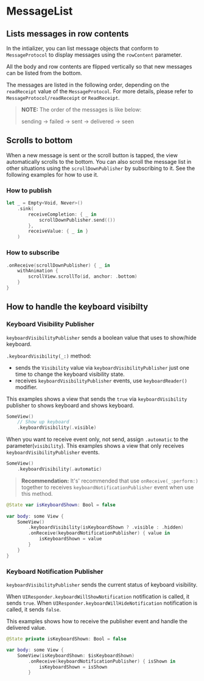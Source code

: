 # MessageList

## Lists messages in row contents

In the intializer, you can list message objects that conform to `MessageProtocol` to display messages using the `rowContent` parameter.

All the body and row contents are flipped vertically so that new messages can be listed from the bottom.

The messages are listed in the following order, depending on the `readReceipt` value of the `MessageProtocol`. For more details, please refer to `MessageProtocol/readReceipt` or `ReadReceipt`.

> **NOTE:** The order of the messages is like below:
>
> sending → failed → sent → delivered → seen

## Scrolls to bottom

When a new message is sent or the scroll button is tapped, the view automatically scrolls to the bottom. You can also scroll the message list in other situations using the `scrollDownPublisher` by subscribing to it. See the following examples for how to use it.

### How to publish

```swift
let _ = Empty<Void, Never>()
    .sink(
        receiveCompletion: { _ in
            scrollDownPublisher.send(())
        },
        receiveValue: { _ in }
    )
```

### How to subscribe

```swift
.onReceive(scrollDownPublisher) { _ in
    withAnimation {
        scrollView.scrollTo(id, anchor: .bottom)
    }
}
```

## How to handle the keyboard visibilty

### Keyboard Visibility Publisher

`keyboardVisibilityPublisher` sends a boolean value that uses to show/hide keyboard.

`.keyboardVisibility(_:)` method: 
- sends the `Visibility` value via `keyboardVisibilityPublisher` just one time to change the keyboard visibility state.
- receives `keyboardVisibilityPublisher` events, use `keyboardReader()` modifier.

This examples shows a view that sends the `true` via `keyboardVisibility` publisher to shows keyboard and shows keyboard. 

```swift
SomeView()
    // Show up keyboard
    .keyboardVisibility(.visible)
```
When you want to receive event only, not send, assign `.automatic` to the parameter(`visibility`).
This examples shows a view that only receives `keyboardVisibilityPublisher` events.

```swift
SomeView()
    .keyboardVisibility(.automatic)
```

> **Recommendation:**
> It's' recommended that use `onReceive(_:perform:)` together to receives `keyboardNotificationPublisher` event when use this method.

```swift
@State var isKeyboardShown: Bool = false
     
var body: some View {
    SomeView()
        .keyboardVisibility(isKeyboardShown ? .visible : .hidden)
        .onReceive(keyboardNotificationPublisher) { value in
            isKeyboardShown = value
        }
    }
}
```

### Keyboard Notification Publisher

`keyboardVisibilityPublisher` sends the current status of keyboard visibility.

When `UIResponder.keyboardWillShowNotification` notification is called, it sends `true`.
When `UIResponder.keyboardWillHideNotification` notification is called, it sends `false`.

This examples shows how to receive the publisher event and handle the delivered value.

```swift
@State private isKeyboardShown: Bool = false

var body: some View {
    SomeView(isKeyboardShown: $isKeyboardShown)
        .onReceive(keyboardNotificationPublisher) { isShown in
            isKeyboardShown = isShown
        }
```
